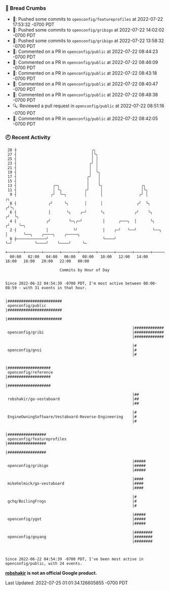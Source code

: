 ### 🍞 Bread Crumbs

 * 🚢: Pushed some commits to `openconfig/featureprofiles` at 2022-07-22 17:53:32 -0700 PDT
 * 🚢: Pushed some commits to `openconfig/gribigo` at 2022-07-22 14:02:02 -0700 PDT
 * 🚢: Pushed some commits to `openconfig/gribigo` at 2022-07-22 13:58:32 -0700 PDT
 * 💬: Commented on a PR in  `openconfig/public` at 2022-07-22 08:44:23 -0700 PDT
 * 💬: Commented on a PR in  `openconfig/public` at 2022-07-22 08:46:09 -0700 PDT
 * 💬: Commented on a PR in  `openconfig/public` at 2022-07-22 08:43:18 -0700 PDT
 * 💬: Commented on a PR in  `openconfig/public` at 2022-07-22 08:40:47 -0700 PDT
 * 💬: Commented on a PR in  `openconfig/public` at 2022-07-22 08:48:38 -0700 PDT
 * 🔍: Reviewed a pull request in  `openconfig/public` at 2022-07-22 08:51:16 -0700 PDT
 * 💬: Commented on a PR in  `openconfig/public` at 2022-07-22 08:42:05 -0700 PDT

### 🕘 Recent Activity
```
 28 ┼                                 ╭╮
 27 ┤                                 │╰╮
 25 ┤                                 │ │
 23 ┤                                ╭╯ │
 21 ┤                                │  │
 19 ┤                                │  ╰╮
 17 ┤                               ╭╯   │
 15 ┤                               │    │
 13 ┤                ╭─╮            │    ╰╮                 ╭╮
 11 ┤                │ ╰╮          ╭╯     │                 │╰╮
  9 ┤               ╭╯  ╰─╮        │      │                ╭╯ │          ╭╮
  8 ┤              ╭╯     ╰╮       │      │               ╭╯  ╰╮        ╭╯╰╮
  6 ┤              │       ╰╮    ╭─╯      ╰╮             ╭╯    ╰╮      ╭╯  ╰╮
  4 ┤             ╭╯        ╰─╮╭─╯         │      ╭───╮  │      ╰╮    ╭╯    ╰─╮
  2 ┤             │           ╰╯           │    ╭─╯   ╰──╯       ╰──╮ │       ╰──╮    ╭────╮    ╭─────╮
  0 ┼─────────────╯                        ╰────╯                   ╰─╯          ╰────╯    ╰────╯     ╰─
    +───────+───────+───────+───────+───────+───────+───────+───────+───────+───────+───────+───────+────
  00:00   02:00   04:00   06:00   08:00   10:00   12:00   14:00   16:00   18:00   20:00   22:00   00:00   

						Commits by Hour of Day


Since 2022-06-22 04:54:39 -0700 PDT, I'm most active between 08:00-08:59 - with 31 events in that hour.

```



```
                                                        |########################
 openconfig/public                                      |########################
                                                        |########################

                                                        |#############
 openconfig/gribi                                       |#############
                                                        |#############

                                                        |#
 openconfig/gnsi                                        |#
                                                        |#

                                                        |###################
 openconfig/reference                                   |###################
                                                        |###################

                                                        |##
 robshakir/go-vestaboard                                |##
                                                        |##

                                                        |#
 EngineOwningSoftware/Vestaboard-Reverse-Engineering    |#
                                                        |#

                                                        |#################
 openconfig/featureprofiles                             |#################
                                                        |#################

                                                        |#####
 openconfig/gribigo                                     |#####
                                                        |#####

                                                        |####
 mikehelmick/go-vestaboard                              |####
                                                        |####

                                                        |#
 gchq/BoilingFrogs                                      |#
                                                        |#

                                                        |#####
 openconfig/ygot                                        |#####
                                                        |#####

                                                        |########
 openconfig/goyang                                      |########
                                                        |########



Since 2022-06-22 04:54:39 -0700 PDT, I've been most active in openconfig/public, with 24 events.

```
**[robshakir](mailto:robjs@google.com) is not an official Google product.**  


Last Updated: 2022-07-25 01:01:34.126605855 -0700 PDT
